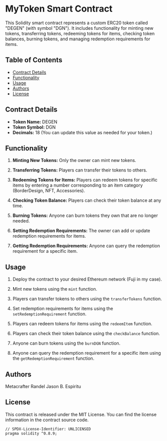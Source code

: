 # MyToken Smart Contract

This Solidity smart contract represents a custom ERC20 token called "DEGEN" (with symbol "DGN"). It includes functionality for minting new tokens, transferring tokens, redeeming tokens for items, checking token balances, burning tokens, and managing redemption requirements for items.

## Table of Contents

- [Contract Details](#contract-details)
- [Functionality](#functionality)
- [Usage](#usage)
- [Authors](#authors)
- [License](#license)


## Contract Details

- **Token Name:** DEGEN
- **Token Symbol:** DGN
- **Decimals:** 18 (You can update this value as needed for your token.)

## Functionality

1. **Minting New Tokens:** Only the owner can mint new tokens.

2. **Transferring Tokens:** Players can transfer their tokens to others.

3. **Redeeming Tokens for Items:** Players can redeem tokens for specific items by entering a number corresponding to an item category (BorderDesign, NFT, Accessories).

4. **Checking Token Balance:** Players can check their token balance at any time.

5. **Burning Tokens:** Anyone can burn tokens they own that are no longer needed.

6. **Setting Redemption Requirements:** The owner can add or update redemption requirements for items.

7. **Getting Redemption Requirements:** Anyone can query the redemption requirement for a specific item.

## Usage

1. Deploy the contract to your desired Ethereum network (Fuji in my case).

2. Mint new tokens using the `mint` function.

3. Players can transfer tokens to others using the `transferTokens` function.

4. Set redemption requirements for items using the `setRedemptionRequirement` function.

5. Players can redeem tokens for items using the `redeemItem` function.

6. Players can check their token balance using the `checkBalance` function.

7. Anyone can burn tokens using the `burnDGN` function.

8. Anyone can query the redemption requirement for a specific item using the `getRedemptionRequirement` function.

## Authors

Metacrafter Randel Jason B. Espiritu

## License

This contract is released under the MIT License. You can find the license information in the contract source code.

```solidity
// SPDX-License-Identifier: UNLICENSED
pragma solidity ^0.8.9;
